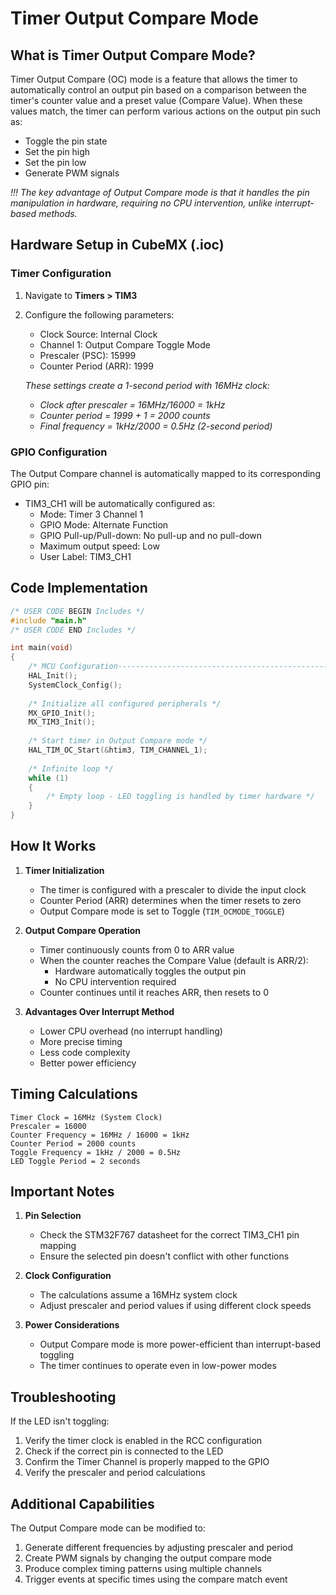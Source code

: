 # Timer Output Compare Mode

## What is Timer Output Compare Mode?

Timer Output Compare (OC) mode is a feature that allows the timer to automatically control an output pin based on a comparison between the timer's counter value and a preset value (Compare Value). When these values match, the timer can perform various actions on the output pin such as:
- Toggle the pin state
- Set the pin high
- Set the pin low
- Generate PWM signals

*!!! The key advantage of Output Compare mode is that it handles the pin manipulation in hardware, requiring no CPU intervention, unlike interrupt-based methods.*

## Hardware Setup in CubeMX (.ioc)

### Timer Configuration
1. Navigate to **Timers > TIM3**
2. Configure the following parameters:
   - Clock Source: Internal Clock
   - Channel 1: Output Compare Toggle Mode
   - Prescaler (PSC): 15999
   - Counter Period (ARR): 1999
   
   *These settings create a 1-second period with 16MHz clock:*
   - *Clock after prescaler = 16MHz/16000 = 1kHz*
   - *Counter period = 1999 + 1 = 2000 counts*
   - *Final frequency = 1kHz/2000 = 0.5Hz (2-second period)*

### GPIO Configuration
The Output Compare channel is automatically mapped to its corresponding GPIO pin:
- TIM3_CH1 will be automatically configured as:
  - Mode: Timer 3 Channel 1
  - GPIO Mode: Alternate Function
  - GPIO Pull-up/Pull-down: No pull-up and no pull-down
  - Maximum output speed: Low
  - User Label: TIM3_CH1

## Code Implementation

```c
/* USER CODE BEGIN Includes */
#include "main.h"
/* USER CODE END Includes */

int main(void)
{
    /* MCU Configuration--------------------------------------------------------*/
    HAL_Init();
    SystemClock_Config();
    
    /* Initialize all configured peripherals */
    MX_GPIO_Init();
    MX_TIM3_Init();
    
    /* Start timer in Output Compare mode */
    HAL_TIM_OC_Start(&htim3, TIM_CHANNEL_1);
    
    /* Infinite loop */
    while (1)
    {
        /* Empty loop - LED toggling is handled by timer hardware */
    }
}
```

## How It Works

1. **Timer Initialization**
   - The timer is configured with a prescaler to divide the input clock
   - Counter Period (ARR) determines when the timer resets to zero
   - Output Compare mode is set to Toggle (`TIM_OCMODE_TOGGLE`)

2. **Output Compare Operation**
   - Timer continuously counts from 0 to ARR value
   - When the counter reaches the Compare Value (default is ARR/2):
     - Hardware automatically toggles the output pin
     - No CPU intervention required
   - Counter continues until it reaches ARR, then resets to 0

3. **Advantages Over Interrupt Method**
   - Lower CPU overhead (no interrupt handling)
   - More precise timing
   - Less code complexity
   - Better power efficiency

## Timing Calculations

```
Timer Clock = 16MHz (System Clock)
Prescaler = 16000
Counter Frequency = 16MHz / 16000 = 1kHz
Counter Period = 2000 counts
Toggle Frequency = 1kHz / 2000 = 0.5Hz
LED Toggle Period = 2 seconds
```

## Important Notes

1. **Pin Selection**
   - Check the STM32F767 datasheet for the correct TIM3_CH1 pin mapping
   - Ensure the selected pin doesn't conflict with other functions

2. **Clock Configuration**
   - The calculations assume a 16MHz system clock
   - Adjust prescaler and period values if using different clock speeds

3. **Power Considerations**
   - Output Compare mode is more power-efficient than interrupt-based toggling
   - The timer continues to operate even in low-power modes

## Troubleshooting

If the LED isn't toggling:
1. Verify the timer clock is enabled in the RCC configuration
2. Check if the correct pin is connected to the LED
3. Confirm the Timer Channel is properly mapped to the GPIO
4. Verify the prescaler and period calculations

## Additional Capabilities

The Output Compare mode can be modified to:
1. Generate different frequencies by adjusting prescaler and period
2. Create PWM signals by changing the output compare mode
3. Produce complex timing patterns using multiple channels
4. Trigger events at specific times using the compare match event